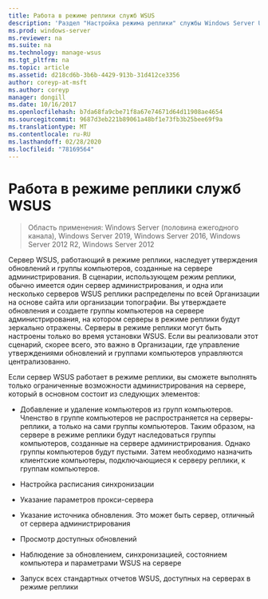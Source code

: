 ```yaml
---
title: Работа в режиме реплики служб WSUS
description: 'Раздел "Настройка режима реплики" службы Windows Server Update Service (WSUS) '
ms.prod: windows-server
ms.reviewer: na
ms.suite: na
ms.technology: manage-wsus
ms.tgt_pltfrm: na
ms.topic: article
ms.assetid: d218cd6b-3b6b-4429-913b-31d412ce3356
author: coreyp-at-msft
ms.author: coreyp
manager: dongill
ms.date: 10/16/2017
ms.openlocfilehash: b7da68fa9cbe71f8a67e74671d64d11908ae4654
ms.sourcegitcommit: 9687d3eb221b89061a48bf1e73fb3b25bee69f9a
ms.translationtype: MT
ms.contentlocale: ru-RU
ms.lasthandoff: 02/28/2020
ms.locfileid: "78169564"
---
```

# <a name="running-wsus-replica-mode"></a>Работа в режиме реплики служб WSUS

>Область применения: Windows Server (половина ежегодного канала), Windows Server 2019, Windows Server 2016, Windows Server 2012 R2, Windows Server 2012

Сервер WSUS, работающий в режиме реплики, наследует утверждения обновлений и группы компьютеров, созданные на сервере администрирования. В сценарии, использующем режим реплики, обычно имеется один сервер администрирования, и одна или несколько серверов WSUS реплики распределены по всей Организации на основе сайта или организации топографии. Вы утверждаете обновления и создаете группы компьютеров на сервере администрирования, на котором серверы в режиме реплики будут зеркально отражены. Серверы в режиме реплики могут быть настроены только во время установки WSUS. Если вы реализовали этот сценарий, скорее всего, это важно в Организации, где управление утверждениями обновлений и группами компьютеров управляются централизованно.

Если сервер WSUS работает в режиме реплики, вы сможете выполнять только ограниченные возможности администрирования на сервере, который в основном состоит из следующих элементов:

-   Добавление и удаление компьютеров из групп компьютеров. Членство в группе компьютеров не распространяется на серверы-реплики, а только на сами группы компьютеров. Таким образом, на сервере в режиме реплики будут наследоваться группы компьютеров, созданные на сервере администрирования. Однако группы компьютеров будут пустыми. Затем необходимо назначить клиентские компьютеры, подключающиеся к серверу реплики, к группам компьютеров.

-   Настройка расписания синхронизации

-   Указание параметров прокси-сервера

-   Указание источника обновления. Это может быть сервер, отличный от сервера администрирования

-   Просмотр доступных обновлений

-   Наблюдение за обновлением, синхронизацией, состоянием компьютера и параметрами WSUS на сервере

-   Запуск всех стандартных отчетов WSUS, доступных на серверах в режиме реплики



